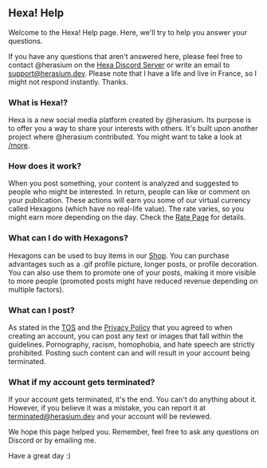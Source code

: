 ## Hexa! Help

Welcome to the Hexa! Help page. Here, we'll try to help you answer your questions.

If you have any questions that aren't answered here, please feel free to contact @herasium on the [Hexa Discord Server](/discord) or write an email to [support@herasium.dev](mailto:support@herasium.dev). Please note that I have a life and live in France, so I might not respond instantly. Thanks.

### What is Hexa!?

Hexa is a new social media platform created by @herasium. Its purpose is to offer you a way to share your interests with others. It's built upon another project where @herasium contributed. You might want to take a look at [/more](/more).

### How does it work?

When you post something, your content is analyzed and suggested to people who might be interested. In return, people can like or comment on your publication. These actions will earn you some of our virtual currency called Hexagons (which have no real-life value). The rate varies, so you might earn more depending on the day. Check the [Rate Page](/rate) for details.

### What can I do with Hexagons?

Hexagons can be used to buy items in our [Shop](/shop). You can purchase advantages such as a .gif profile picture, longer posts, or profile decoration. You can also use them to promote one of your posts, making it more visible to more people (promoted posts might have reduced revenue depending on multiple factors).

### What can I post?

As stated in the [TOS](/tos) and the [Privacy Policy](/privacy) that you agreed to when creating an account, you can post any text or images that fall within the guidelines. Pornography, racism, homophobia, and hate speech are strictly prohibited. Posting such content can and will result in your account being terminated.

### What if my account gets terminated?

If your account gets terminated, it's the end. You can't do anything about it. However, if you believe it was a mistake, you can report it at [terminated@herasium.dev](mailto:terminated@herasium.dev) and your account will be reviewed.

We hope this page helped you. Remember, feel free to ask any questions on Discord or by emailing me.

Have a great day :)

